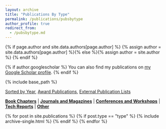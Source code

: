 ```yaml
---
layout: archive
title: "Publications By Type"
permalink: /publications/pubsbytype
author_profile: true
redirect_from: 
  - /pubsbytype.md
---
```


{% if page.author and site.data.authors[page.author] %}
  {% assign author = site.data.authors[page.author] %}{% else %}{% assign author = site.author %}
{% endif %}

{% if author.googlescholar %}
  You can also find my publications on <a href="{{author.googlescholar}}" target="_blank">my Google Scholar profile</a>.
{% endif %}

{% include base_path %}

[Sorted by Year](/publications/pubsbyyear), [Award Publications](/publications/pubs-awards), [External Publication Lists](/publications/lists)

[**Book Chapters**](publications/book) | [**Journals and Magazines**](/publications/journal) | [**Conferences and Workshops**](/publications/conference) | [**Tech Reports**](/publications/techreport) | [**Other**](/publications/other)

{% for post in site.publications %}
  {% if post.type == "type" %}
    {% include archive-single.html %}
  {% endif %}
{% endfor %}
